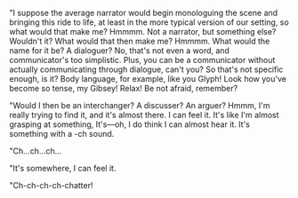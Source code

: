 "I suppose the average narrator would begin monologuing the scene and bringing this ride to life, at least in the more typical version of our setting, so what would that make me? Hmmmm. Not a narrator, but something else? Wouldn't it? What would that then make me? Hmmmm. What would the name for it be? A dialoguer? No, that's not even a word, and communicator's too simplistic. Plus, you can be a communicator without actually communicating through dialogue, can't you? So that's not specific enough, is it? Body language, for example, like you Glyph! Look how you've become so tense, my Gibsey! Relax! Be not afraid, remember?

"Would I then be an interchanger? A discusser? An arguer? Hmmm, I'm really trying to find it, and it's almost there. I can feel it. It's like I'm almost grasping at something, It's—oh, I do think I can almost hear it. It's something with a -ch sound.

"Ch…ch…ch…

"It's somewhere, I can feel it.

"Ch-ch-ch-ch-chatter!
